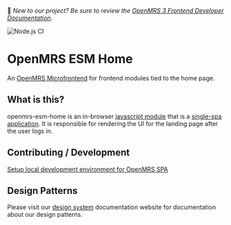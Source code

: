 :wave: *New to our project? Be sure to review the [OpenMRS 3 Frontend Developer Documentation](https://o3-docs.openmrs.org/docs/introduction)*.

![Node.js CI](https://github.com/openmrs/openmrs-esm-home/actions/workflows/node.js.yml/badge.svg)

# OpenMRS ESM Home

An [OpenMRS Microfrontend](https://openmrs.atlassian.net/wiki/spaces/projects/pages/26936899/OpenMRS+3.0+A+Frontend+Framework+that+enables+collaboration+and+better+User+Experience) for frontend modules tied to the home page.

## What is this?

openmrs-esm-home is an in-browser 
[javascript module](https://github.com/openmrs/openmrs-rfc-frontend/blob/master/text/0002-modules.md) 
that is a [single-spa application](https://single-spa.js.org/docs/building-applications.html).
It is responsible for rendering the UI for the landing page after the user logs in.

## Contributing / Development

[Setup local development environment for OpenMRS SPA](https://o3-docs.openmrs.org/docs/frontend-modules/development)

## Design Patterns

Please visit our [design system](https://om.rs/o3ui) documentation website for documentation about our design patterns.
